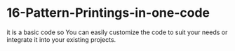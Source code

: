 # 16-Pattern-Printings-in-one-code
it is a basic code so You can easily customize the code to suit your needs or integrate it into your existing projects.
